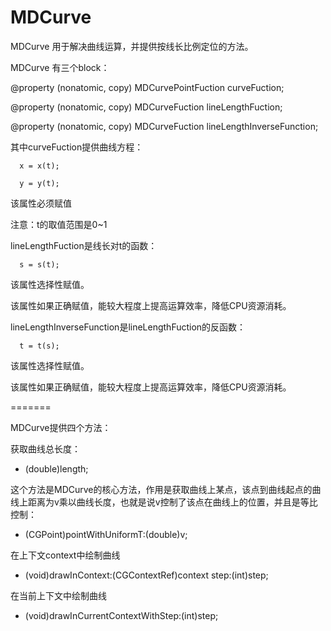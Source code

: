 MDCurve
=======

MDCurve 用于解决曲线运算，并提供按线长比例定位的方法。

MDCurve 有三个block：

@property (nonatomic, copy) MDCurvePointFuction curveFuction;

@property (nonatomic, copy) MDCurveFuction lineLengthFuction;

@property (nonatomic, copy) MDCurveFuction lineLengthInverseFunction;

其中curveFuction提供曲线方程：

      x = x(t);

      y = y(t);

该属性必须赋值

注意：t的取值范围是0~1

lineLengthFuction是线长对t的函数：

      s = s(t);

该属性选择性赋值。

该属性如果正确赋值，能较大程度上提高运算效率，降低CPU资源消耗。

lineLengthInverseFunction是lineLengthFuction的反函数：

      t = t(s);

该属性选择性赋值。

该属性如果正确赋值，能较大程度上提高运算效率，降低CPU资源消耗。

=======

MDCurve提供四个方法：

获取曲线总长度：

- (double)length;


这个方法是MDCurve的核心方法，作用是获取曲线上某点，该点到曲线起点的曲线上距离为v乘以曲线长度，也就是说v控制了该点在曲线上的位置，并且是等比控制：

- (CGPoint)pointWithUniformT:(double)v;


在上下文context中绘制曲线

- (void)drawInContext:(CGContextRef)context step:(int)step;


在当前上下文中绘制曲线

- (void)drawInCurrentContextWithStep:(int)step;
